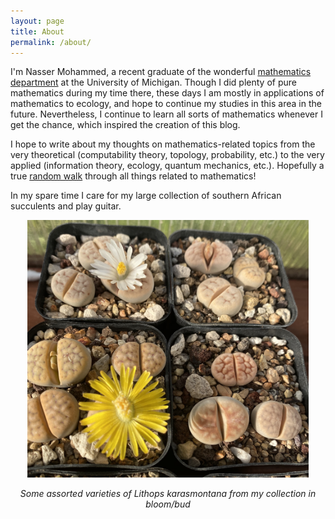 ```yaml
---
layout: page
title: About
permalink: /about/
---
```


I'm Nasser Mohammed, a recent graduate of the wonderful [mathematics department](https://lsa.umich.edu/math) at the University of Michigan. Though I did plenty of pure mathematics during my time there, these days I am mostly in applications of mathematics to ecology, and hope to continue my studies in this area in the future. Nevertheless, I continue to learn all sorts of mathematics whenever I get the chance, which inspired the creation of this blog.

I hope to write about my thoughts on mathematics-related topics from the very theoretical (computability theory, topology, probability, etc.) to the very applied (information theory, ecology, quantum mechanics, etc.). Hopefully a true [random walk](https://en.wikipedia.org/wiki/Random_walk) through all things related to mathematics!

In my spare time I care for my large collection of southern African succulents and play guitar.



<p align="center">

  <img src="/assets/lithops.jpeg" width=450>


</p>



*<center> Some assorted varieties of Lithops karasmontana from my collection in bloom/bud </center>*
